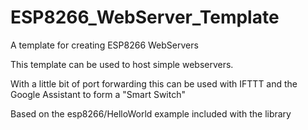 # ESP8266_WebServer_Template
A template for creating ESP8266 WebServers

This template can be used to host simple webservers.

With a little bit of port forwarding this can be used with IFTTT and the Google Assistant to form a "Smart Switch"

Based on the esp8266/HelloWorld example included with the library
